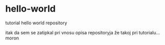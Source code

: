 # hello-world
tutorial hello world repository

itak da sem se zatipkal pri vnosu opisa repositoryja že takoj pri tutorialu... moron